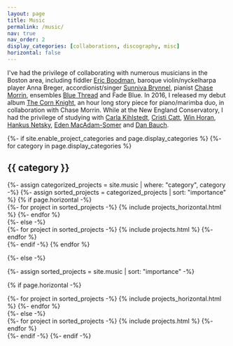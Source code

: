 ```yaml
---
layout: page
title: Music
permalink: /music/
nav: true
nav_order: 2
display_categories: [collaborations, discography, misc]
horizontal: false
---
```



I've had the privilege of collaborating with numerous musicians in the Boston area, including fiddler [Eric Boodman](/music/duo-with-eric/), baroque violin/nyckelharpa player Anna Breger, accordionist/singer [Sunniva Brynnel](/music/duo-with-sunniva/), pianist [Chase Morrin](/music/the-corn-knight), ensembles [Blue Thread](/music/all-over-the-map/) and Fade Blue. In 2016, I released my debut album [The Corn Knight](/music/the-corn-knight/), an hour long story piece for piano/marimba duo, in collaboration with Chase Morrin. While at the New England Conservatory, I had the privilege of studying with [Carla Kihlstedt](http://carlakihlstedt.com/), [Cristi Catt](http://www.cristicatt.com/), [Win Horan](http://www.winhoran.net/), [Hankus Netsky](https://necmusic.edu/faculty/hankus-netsky), [Eden MacAdam-Somer](http://fiddlegarden.net/) and [Dan Bauch](https://www.bso.org/profiles/daniel-bauch). 


<!-- pages/projects.md -->
<div class="projects">
{%- if site.enable_project_categories and page.display_categories %}
  <!-- Display categorized projects -->
  {%- for category in page.display_categories %}
  <h2 class="category">{{ category }}</h2>
  {%- assign categorized_projects = site.music | where: "category", category -%}
  {%- assign sorted_projects = categorized_projects | sort: "importance" %}
  <!-- Generate cards for each project -->
  {% if page.horizontal -%}
  <div class="container">
    <div class="row row-cols-2">
    {%- for project in sorted_projects -%}
      {% include projects_horizontal.html %}
    {%- endfor %}
    </div>
  </div>
  {%- else -%}
  <div class="grid">
    {%- for project in sorted_projects -%}
      {% include projects.html %}
    {%- endfor %}
  </div>
  {%- endif -%}
  {% endfor %}

{%- else -%}
<!-- Display projects without categories -->
  {%- assign sorted_projects = site.music | sort: "importance" -%}
  <!-- Generate cards for each project -->
  {% if page.horizontal -%}
  <div class="container">
    <div class="row row-cols-2">
    {%- for project in sorted_projects -%}
      {% include projects_horizontal.html %}
    {%- endfor %}
    </div>
  </div>
  {%- else -%}
  <div class="grid">
    {%- for project in sorted_projects -%}
      {% include projects.html %}
    {%- endfor %}
  </div>
  {%- endif -%}
{%- endif -%}
</div>

